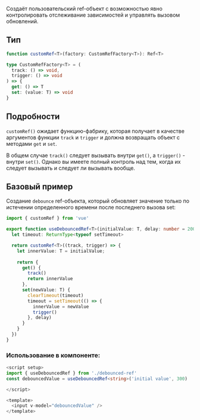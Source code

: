 Создаёт пользовательский ref-объект с возможностью явно контролировать отслеживание зависимостей и управлять вызовом обновлений.

## Тип

```ts
function customRef<T>(factory: CustomRefFactory<T>): Ref<T>

type CustomRefFactory<T> = (
  track: () => void,
  trigger: () => void
) => {
  get: () => T
  set: (value: T) => void
}
```

## Подробности

`customRef()` ожидает функцию-фабрику, которая получает в качестве аргументов функции `track` и `trigger` и должна возвращать объект с методами `get` и `set`.

В общем случае `track()` следует вызывать внутри `get()`, а `trigger()` - внутри `set()`. Однако вы имеете полный контроль над тем, когда их следует вызывать и следует ли вызывать вообще.

##  Базовый пример

Создание `debounce` ref-объекта, который обновляет значение только по истечении определенного времени после последнего вызова set:

```ts
import { customRef } from 'vue'

export function useDebouncedRef<T>(initialValue: T, delay: number = 200) {
  let timeout: ReturnType<typeof setTimeout>

  return customRef<T>((track, trigger) => {
    let innerValue: T = initialValue;
    
    return {
      get() {
        track()
        return innerValue
      },
      set(newValue: T) {
        clearTimeout(timeout)
        timeout = setTimeout(() => {
          innerValue = newValue
          trigger()
        }, delay)
      }
    }
  })
}
```

### Использование в компоненте:

```ts
<script setup>
import { useDebouncedRef } from './debounced-ref'
const debouncedValue = useDebouncedRef<string>('initial value', 300)

</script>

<template>
  <input v-model="debouncedValue" />
</template>
```